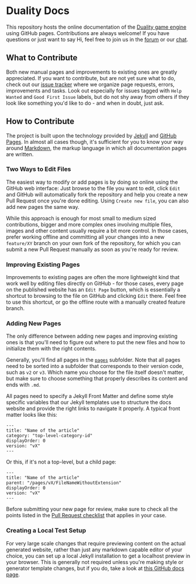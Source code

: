 # Duality Docs

This repository hosts the online documentation of the [Duality game engine](https://www.duality2d.net/) using GitHub pages. Contributions are always welcome! If you have questions or just want to say Hi, feel free to join us in the [forum](https://forum.duality2d.net/) or our [chat](https://chat.duality2d.net/).

## What to Contribute

Both new manual pages and improvements to existing ones are greatly appreciated. If you want to contribute, but are not yet sure what to do, check out our [issue tracker](https://github.com/AdamsLair/duality-docs/issues) where we organize page requests, errors, improvements and tasks. Look out especially for issues tagged with `Help Wanted` and `Good First Issue` labels, but do not shy away from others if they look like something you'd like to do - and when in doubt, just ask.

## How to Contribute

The project is built upon the technology provided by [Jekyll](https://jekyllrb.com) and [GitHub Pages](https://pages.github.com). In almost all cases though, it's sufficient for you to know your way around [Markdown](https://www.google.de/search?q=markdown), the markup language in which all documentation pages are written.

### Two Ways to Edit Files

The easiest way to modify or add pages is by doing so online using the GitHub web interface: Just browse to the file you want to edit, click `Edit` and GitHub will automatically fork the repository and help you create a new Pull Request once you're done editing. Using `Create new file`, you can also add new pages the same way. 

While this approach is enough for most small to medium sized contributions, bigger and more complex ones involving multiple files, images and other content usually require a bit more control. In those cases, prefer working offline and committing all your changes into a new `feature/XY` branch on your own fork of the repository, for which you can submit a new Pull Request manually as soon as you're ready for review.

### Improving Existing Pages

Improvements to existing pages are often the more lightweight kind that work well by editing files directly on GitHub - for those cases, every page on the published website has an `Edit Page` button, which is essentially a shortcut to browsing to the file on GitHub and clicking `Edit` there. Feel free to use this shortcut, or go the offline route with a manually created feature branch.

### Adding New Pages

The only difference between adding new pages and improving existing ones is that you'll need to figure out where to put the new files and how to initialize them with the right contents. 

Generally, you'll find all pages in the [`pages`](https://github.com/AdamsLair/duality-docs/tree/master/pages) subfolder. Note that all pages need to be sorted into a subfolder that corresponds to their version code, such as `v2` or `v3`. Which name you choose for the file itself doesn't matter, but make sure to choose something that properly describes its content and ends with `.md`.

All pages need to specify a Jekyll Front Matter and define some style specific variables that our Jekyll templates use to structure the docs website and provide the right links to navigate it properly. A typical front matter looks like this:

```
---
title: "Name of the article"
category: "top-level-category-id"
displayOrder: 0
version: "vX"
---
```

Or this, if it's not a top-level, but a child page:

```
---
title: "Name of the article"
parent: "/pages/vX/FileNameWithoutExtension"
displayOrder: 0
version: "vX"
---
```

Before submitting your new page for review, make sure to check all the points listed in the [Pull Request checklist](https://github.com/AdamsLair/duality-docs/blob/master/.github/PULL_REQUEST_TEMPLATE.md) that applies in your case.

### Creating a Local Test Setup

For very large scale changes that require previewing content on the actual generated website, rather than just any markdown capable editor of your choice, you can set up a local Jekyll installation to get a localhost preview in your browser. This is generally not required unless you're making style or generator template changes, but if you do, take a look at [this GitHub docs page](https://help.github.com/articles/setting-up-your-github-pages-site-locally-with-jekyll/).